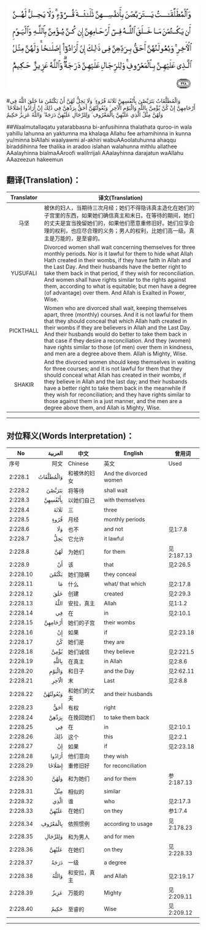 ![002:228](images/002_228.gif)

#وَالْمُطَلَّقَاتُ يَتَرَبَّصْنَ بِأَنْفُسِهِنَّ ثَلَاثَةَ قُرُوءٍ ۚ وَلَا يَحِلُّ لَهُنَّ أَنْ يَكْتُمْنَ مَا خَلَقَ اللَّهُ فِي أَرْحَامِهِنَّ إِنْ كُنَّ يُؤْمِنَّ بِاللَّهِ وَالْيَوْمِ الْآخِرِ ۚ وَبُعُولَتُهُنَّ أَحَقُّ بِرَدِّهِنَّ فِي ذَٰلِكَ إِنْ أَرَادُوا إِصْلَاحًا ۚ وَلَهُنَّ مِثْلُ الَّذِي عَلَيْهِنَّ بِالْمَعْرُوفِ ۚ وَلِلرِّجَالِ عَلَيْهِنَّ دَرَجَةٌ ۗ وَاللَّهُ عَزِيزٌ حَكِيمٌ 

##Waalmutallaqatu yatarabbasna bi-anfusihinna thalathata quroo-in wala yahillu lahunna an yaktumna ma khalaqa Allahu fee arhamihinna in kunna yu/minna biAllahi waalyawmi al-akhiri wabuAAoolatuhunna ahaqqu biraddihinna fee thalika in aradoo islahan walahunna mithlu allathee AAalayhinna bialmaAAroofi walilrrijali AAalayhinna darajatun waAllahu AAazeezun hakeemun 

## 翻译(Translation)：

| Translator | 译文(Translation)                                            |
| :--------: | ------------------------------------------------------------ |
|    马坚    | 被休的妇人，当期待三次月经；她们不得隐讳真主造化在她们的子宫里的东西，如果她们确信真主和末日。在等待的期间，她们的丈夫是宜当挽留她们的，如果他们愿意重修旧好。她们应享合理的权利，也应尽合理的义务；男人的权利，比她们高一级。真主是万能的，是至睿的。 |
|  YUSUFALI  | Divorced women shall wait concerning themselves for three monthly periods. Nor is it lawful for them to hide what Allah Hath created in their wombs, if they have faith in Allah and the Last Day. And their husbands have the better right to take them back in that period, if they wish for reconciliation. And women shall have rights similar to the rights against them, according to what is equitable; but men have a degree (of advantage) over them. And Allah is Exalted in Power, Wise. |
| PICKTHALL  | Women who are divorced shall wait, keeping themselves apart, three (monthly) courses. And it is not lawful for them that they should conceal that which Allah hath created in their wombs if they are believers in Allah and the Last Day. And their husbands would do better to take them back in that case if they desire a reconciliation. And they (women) have rights similar to those (of men) over them in kindness, and men are a degree above them. Allah is Mighty, Wise. |
|   SHAKIR   | And the divorced women should keep themselves in waiting for three courses; and it is not lawful for them that they should conceal what Allah has created in their wombs, if they believe in Allah and the last day; and their husbands have a better right to take them back in the meanwhile if they wish for reconciliation; and they have rights similar to those against them in a just manner, and the men are a degree above them, and Allah is Mighty, Wise. |

---

## 对位释义(Words Interpretation)：

| No   | العربية | 中文    | English | 曾用词 |
| ---- | ------: | ------- | ------- | ------ |
| 序号 |    阿文 | Chinese | 英文    | Used   |
| 2:228.1  | وَالْمُطَلَّقَاتُ | 和被休的妇女       | And the divorced women |            |
| 2:228.2  | يَتَرَبَّصْنَ    | 将等待             | shall wait             |            |
| 2:228.3  | بِأَنْفُسِهِنَّ   | 以她们自己         | with themselves        |            |
| 2:228.4  | ثَلَاثَةَ     | 三                 | three                  |            |
| 2:228.5  | قُرُوءٍ      | 月经               | monthly periods        |            |
| 2:228.6  | وَلَا       | 也不               | and not                | 见1:7.8    |
| 2:228.7  | يَحِلُّ       | 它允许             | it lawful              |            |
| 2:228.8  | لَهُنَّ       | 为她们             | for them               | 见2:187.13 |
| 2:228.9  | أَنْ        | 该                 | that                   | 见2:26.5   |
| 2:228.10 | يَكْتُمْنَ     | 她们隐瞒           | they conceal           |            |
| 2:228.11 | مَا        | 什么               | what/ that which       | 见2:17.8   |
| 2:228.12 | خَلَقَ       | 创建               | created                | 见2:29.3   |
| 2:228.13 | اللَّهُ      | 安拉，真主         | Allah                  | 见1:1.2    |
| 2:228.14 | فِي        | 在                 | in                     | 见2:10.1   |
| 2:228.15 | أَرْحَامِهِنَّ   | 她们的子宫         | their wombs            |            |
| 2:228.16 | إِنْ        | 如果               | if                     | 见2:23.18  |
| 2:228.17 | كُنَّ        | 她们是             | they are               |            |
| 2:228.18 | يُؤْمِنَّ      | 她们诚信           | they believe           | 见2:221.5  |
| 2:228.19 | بِاللَّهِ     | 在真主         | in Allah               | 见2:8.6    |
| 2:228.20 | وَالْيَوْمِ    | 和日子             | and the Day            | 见2:62.11  |
| 2:228.21 | الْآخِرِ     | 末                 | Last                   | 见2:8.8    |
| 2:228.22 | وَبُعُولَتُهُنَّ  | 和她们的丈夫       | and their husbands     |            |
| 2:228.23 | أَحَقُّ       | 有权               | right                  |            |
| 2:228.24 | بِرَدِّهِنَّ     | 在挽回她们         | to take them back      |            |
| 2:228.25 | فِي        | 在                 | in                     | 见2:10.1   |
| 2:228.26 | ذَٰلِكَ       | 这个         | this                   | 见2:2.1    |
| 2:228.27 | إِنْ        | 如果               | if                     | 见2:23.18  |
| 2:228.28 | أَرَادُوا    | 他们意向           | they wish              |            |
| 2:228.29 | إِصْلَاحًا    | 重修旧好           | for reconciliation     |            |
| 2:228.30 | وَلَهُنَّ      | 和为她们           | and for them           | 参2:187.13 |
| 2:228.31 | مِثْلُ       | 相似的             | similar                |            |
| 2:228.32 | الَّذِي      | 谁                 | who                    | 见2:17.3   |
| 2:228.33 | عَلَيْهِنَّ     | 在她们             | on they                | 参1:7.4    |
| 2:228.34 | بِالْمَعْرُوفِ  | 依照惯例           | according to usage     | 见2:178.23 |
| 2:228.35 | وَلِلرِّجَالِ   | 和为男人           | and for men            |            |
| 2:228.36 | عَلَيْهِنَّ     | 在她们             | on they                | 见2:228.33 |
| 2:228.37 | دَرَجَةٌ      | 一级               | a degree               |            |
| 2:228.38 | وَاللَّهُ     | 和安拉，真主       | and Allah              | 见2:19.17  |
| 2:228.39 | عَزِيزٌ      | 万能的             | Mighty                 | 见2:209.11 |
| 2:228.40 | حَكِيمٌ      | 至睿的             | Wise                   | 见2:209.12 |

---

